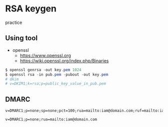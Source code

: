 # RSA keygen

practice

## Using tool

* openssl
    * https://www.openssl.org
    * https://wiki.openssl.org/index.php/Binaries

```powershell
$ openssl genrsa -out key.pem 1024
$ openssl rsa -in pub.pem -pubout -out key.pem
# dkim
# v=DKIM1;k=rsa;p=public_key_value_in_pub.pem
```


## DMARC

```
v=DMARC1;p=none;sp=none;pct=100;rua=mailto:iam@domain.com;ruf=mailto:iam@domain.com;ri=86400;aspf=r;adkim=r;fo=1

v=DMARC1;p=none;rua=mailto:iam@domain.com
```
